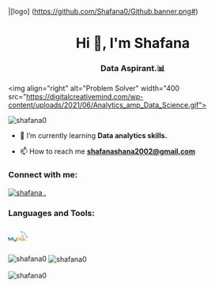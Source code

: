 |[logo] (https://github.com/Shafana0/Github.banner.png#)
<h1 align="center">Hi 👋, I'm Shafana</h1>
<h3 align="center">Data Aspirant.📊</h3>

<img align="right" alt="Problem Solver" width="400 src="https://digitalcreativemind.com/wp-content/uploads/2021/06/Analytics_amp_Data_Science.gif">

<p align="left"> <img src="https://komarev.com/ghpvc/?username=shafana0&label=Profile%20views&color=0e75b6&style=flat" alt="shafana0" /> </p>

- 🌱 I’m currently learning **Data analytics skills.**

- 📫 How to reach me **shafanashana2002@gmail.com**

<h3 align="left">Connect with me:</h3>
<p align="left">
<a href="https://linkedin.com/in/shafana ." target="blank"><img align="center" src="https://raw.githubusercontent.com/rahuldkjain/github-profile-readme-generator/master/src/images/icons/Social/linked-in-alt.svg" alt="shafana ." height="30" width="40" /></a>
</p>

<h3 align="left">Languages and Tools:</h3>
<p align="left"> <a href="https://www.mysql.com/" target="_blank" rel="noreferrer"> <img src="https://raw.githubusercontent.com/devicons/devicon/master/icons/mysql/mysql-original-wordmark.svg" alt="mysql" width="40" height="40"/> </a> </p>

<p><img align="left" src="https://github-readme-stats.vercel.app/api/top-langs?username=shafana0&show_icons=true&locale=en&layout=compact" alt="shafana0" /></p>

<p>&nbsp;<img align="center" src="https://github-readme-stats.vercel.app/api?username=shafana0&show_icons=true&locale=en" alt="shafana0" /></p>

<p><img align="center" src="https://github-readme-streak-stats.herokuapp.com/?user=shafana0&" alt="shafana0" /></p>

